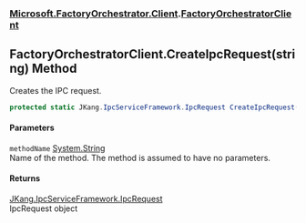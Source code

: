 ### [Microsoft.FactoryOrchestrator.Client](Microsoft_FactoryOrchestrator_Client.md 'Microsoft.FactoryOrchestrator.Client').[FactoryOrchestratorClient](FactoryOrchestratorClient.md 'Microsoft.FactoryOrchestrator.Client.FactoryOrchestratorClient')
## FactoryOrchestratorClient.CreateIpcRequest(string) Method
Creates the IPC request.  
```csharp
protected static JKang.IpcServiceFramework.IpcRequest CreateIpcRequest(string methodName);
```
#### Parameters
<a name='Microsoft_FactoryOrchestrator_Client_FactoryOrchestratorClient_CreateIpcRequest(string)_methodName'></a>
`methodName` [System.String](https://docs.microsoft.com/en-us/dotnet/api/System.String 'System.String')  
Name of the method. The method is assumed to have no parameters.
  
#### Returns
[JKang.IpcServiceFramework.IpcRequest](https://docs.microsoft.com/en-us/dotnet/api/JKang.IpcServiceFramework.IpcRequest 'JKang.IpcServiceFramework.IpcRequest')  
IpcRequest object
